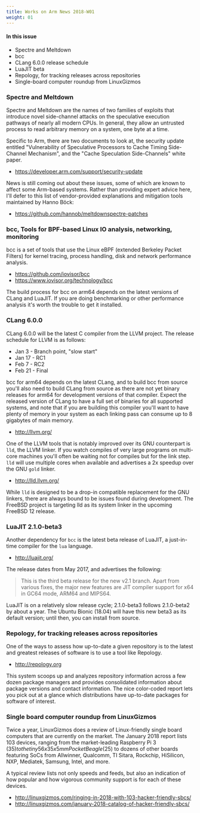 ```yaml
---
title: Works on Arm News 2018-W01
weight: 01
---
```

#### In this issue

* Spectre and Meltdown
* bcc
* CLang 6.0.0 release schedule
* LuaJIT beta
* Repology, for tracking releases across repositories
* Single-board computer roundup from LinuxGizmos

### Spectre and Meltdown

Spectre and Meltdown are the names of two families of exploits
that introduce novel side-channel attacks on the speculative
execution pathways of nearly all modern CPUs.
In general, they allow an untrusted process to
read arbitrary memory on a system, one byte at a time.

Specific to Arm, there are two documents to look at, the security update entitled
"Vulnerability of Speculative Processors to Cache Timing Side-Channel Mechanism",
and the "Cache Speculation Side-Channels" white paper.

* https://developer.arm.com/support/security-update

News is still coming out about these issues, some of which are known
to affect some Arm-based systems. Rather than providing expert advice
here, I'll defer to this list of vendor-provided explanations
and mitigation tools maintained by Hanno Böck:

* https://github.com/hannob/meltdownspectre-patches

### bcc, Tools for BPF-based Linux IO analysis, networking, monitoring

bcc is a set of tools that use the Linux eBPF (extended Berkeley
Packet Filters) for kernel tracing, process handling,
disk and network performance analysis.

* https://github.com/iovisor/bcc
* https://www.iovisor.org/technology/bcc

The build process for bcc on arm64 depends on the latest versions
of CLang and LuaJIT. If you are doing benchmarking or other
performance analysis it's worth the trouble to get it installed.

### CLang 6.0.0

CLang 6.0.0 will be the latest C compiler from the LLVM project.
The release schedule for LLVM is as follows:

* Jan 3 - Branch point, "slow start"
* Jan 17 - RC1
* Feb 7 - RC2
* Feb 21 - Final

bcc for arm64 depends on the latest CLang, and to build bcc
from source you'll also need to build CLang from source as
there are not yet binary releases for arm64 for development versions
of that compiler. Expect the released version of CLang to 
have a full set of binaries for all supported systems, and
note that if you are building this compiler you'll want
to have plenty of memory in your system as each linking
pass can consume up to 8 gigabytes of main memory.

* http://llvm.org/

One of the LLVM tools that is notably improved over its GNU
counterpart is `lld`, the LLVM linker. If you watch compiles
of very large programs on multi-core machines you'll often be
waiting not for compiles but for the link step. `lld` will
use multiple cores when available and advertises a 2x speedup
over the GNU `gold` linker.

* http://lld.llvm.org/

While `lld` is designed to be a drop-in compatible replacement
for the GNU linkers, there are always bound to be issues found
during development. The FreeBSD project is targeting lld as its
system linker in the upcoming FreeBSD 12 release.

### LuaJIT 2.1.0-beta3

Another dependency for `bcc` is the latest beta release of LuaJIT,
a just-in-time compiler for the `lua` language. 

* http://luajit.org/

The release dates from May 2017, and advertises the following:

> This is the third beta release for the new v2.1 branch. Apart from various fixes, the major new features are JIT compiler support for x64 in GC64 mode, ARM64 and MIPS64.

LuaJIT is on a relatively slow release cycle; 2.1.0-beta3 follows
2.1.0-beta2 by about a year. The Ubuntu Bionic (18.04) will have
this new beta3 as its default version; until then, you can install
from source.

### Repology, for tracking releases across repositories

One of the ways to assess how up-to-date a given repository is
to the latest and greatest releases of software is to use a tool
like Repology.

* http://repology.org

This system scoops up and analyzes repository information across
a few dozen package managers and provides consolidated information
about package versions and contact information. The nice color-coded
report lets you pick out at a glance which distributions have 
up-to-date packages for software of interest.

### Single board computer roundup from LinuxGizmos

Twice a year, LinuxGizmos does a review of Linux-friendly single board
computers that are currently on the market. The January 2018 report
lists 103 devices, ranging from the market-leading Raspberry Pi 3 
($35) to the tiny 56 x 35 x 5mm PocketBeagle ($25) to dozens of other
boards featuring SoCs from Allwinner, Qualcomm, TI Sitara, Rockchip,
HiSilicon, NXP, Mediatek, Samsung, Intel, and more.

A typical review lists not only speeds and feeds, but also an indication of
how popular and how vigorous community support is for each of these devices.

* http://linuxgizmos.com/ringing-in-2018-with-103-hacker-friendly-sbcs/
* http://linuxgizmos.com/january-2018-catalog-of-hacker-friendly-sbcs/
